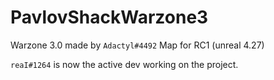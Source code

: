 # PavlovShackWarzone3
Warzone 3.0 made by `Adactyl#4492`
Map for RC1 (unreal 4.27)

`reaI#1264` is now the active dev working on the project.
